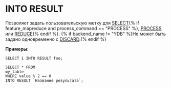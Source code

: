 # INTO RESULT

Позволяет задать пользовательскую метку для [SELECT](../select.md){% if feature_mapreduce and process_command == "PROCESS" %}, [PROCESS](../process.md) или [REDUCE](../reduce.md){% endif %}. {% if backend_name != "YDB" %}Не может быть задано одновременно с [DISCARD](../discard.md).{% endif %}

**Примеры:**

``` yql
SELECT 1 INTO RESULT foo;
```

``` yql
SELECT * FROM
my_table
WHERE value % 2 == 0
INTO RESULT `Название результата`;
```
